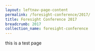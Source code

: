```yaml
---
layout: leftnav-page-content
permalink: /foresight-conference/2017/ 
title: Foresight Conference 2017
breadcrumb: 2017
collection_name: foresight-conference
---
```


this is a test page
